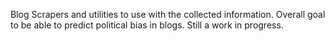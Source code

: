 Blog Scrapers and utilities to use with the collected information. Overall goal to be able to predict political bias in blogs.
Still a work in progress.
